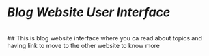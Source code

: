 # *Blog Website User Interface*
<br>
## This is blog website interface where you ca read about topics and having link to move to the other website to know more 
<br>
